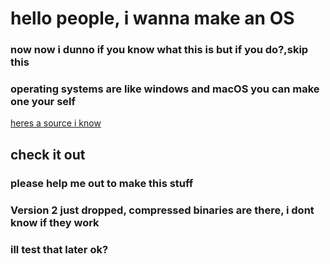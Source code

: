 # hello people, i wanna make an OS
### now now i dunno if you know what this is but if you do?,skip this
### operating systems are like windows and macOS you can make one your self
[heres a source i know](https://www.geeksforgeeks.org/what-is-an-operating-system/)
## check it out
### please help me out to make this stuff

### Version 2 just  dropped, compressed binaries are there, i dont know if they work
### ill test that later ok?
